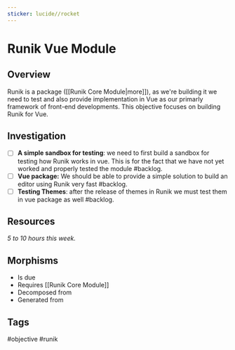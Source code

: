 ```yaml
---
sticker: lucide//rocket
---
```

# Runik Vue Module
## Overview

Runik is a package ([[Runik Core Module|more]]), as we're building it we need to test and also provide implementation in Vue as our primarly framework of front-end developments. This objective focuses on building Runik for Vue.
## Investigation
- [ ] **A simple sandbox for testing**: 
      we need to first build a sandbox for testing how Runik works in vue. This is for the fact that we have not yet worked and properly tested the module #backlog.
- [ ] **Vue package:** 
      We should be able to provide a simple solution to build an editor using Runik very fast #backlog. 
- [ ] **Testing Themes**: 
      after the release of themes in Runik we must test them in vue package as well #backlog.
## Resources
*5 to 10 hours this week.*

## Morphisms
- Is due
- Requires [[Runik Core Module]]
- Decomposed from
- Generated from

## Tags
#objective #runik